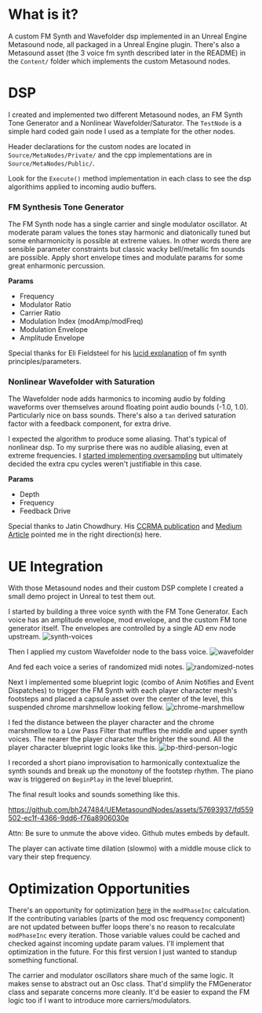 # What is it?
A custom FM Synth and Wavefolder dsp implemented in an Unreal Engine Metasound node, all packaged in a Unreal Engine plugin. There's also a Metasound asset (the 3 voice fm synth described later in the README) in the `Content/` folder which implements the custom Metasound nodes.

# DSP
I created and implemented two different Metasound nodes, an FM Synth Tone Generator and a Nonlinear Wavefolder/Saturator. The `TestNode` is a simple hard coded gain node I used as a template for the other nodes.

Header declarations for the custom nodes are located in `Source/MetaNodes/Private/` and the cpp implementations are in `Source/MetaNodes/Public/`.

Look for the `Execute()` method implementation in each class to see the dsp algorithims applied to incoming audio buffers.

### FM Synthesis Tone Generator

The FM Synth node has a single carrier and single modulator oscillator. At moderate param values the tones stay harmonic and diatonically tuned but some enharmonicity is possible at extreme values. In other words there are sensible parameter constraints but classic wacky bell/metallic fm sounds are possible. Apply short envelope times and modulate params for some great enharmonic percussion.

**Params**
- Frequency
- Modulator Ratio
- Carrier Ratio
- Modulation Index (modAmp/modFreq)
- Modulation Envelope
- Amplitude Envelope

Special thanks for Eli Fieldsteel for his [lucid explanation](https://www.youtube.com/watch?v=UoXMUQIqFk4) of fm synth principles/parameters.

### Nonlinear Wavefolder with Saturation

The Wavefolder node adds harmonics to incoming audio by folding waveforms over themselves around floating point audio bounds (-1.0, 1.0). Particularly nice on bass sounds. There's also a `tan` derived saturation factor with a feedback component, for extra drive.

I expected the algorithm to produce some aliasing. That's typical of nonlinear dsp. To my surprise there was no audible aliasing, even at extreme frequencies. I [started implementing oversampling](https://github.com/bh247484/UEMetasoundNodes/commit/6f00e4312ec20b0bd94a8e50282031096d0504cb) but ultimately decided the extra cpu cycles weren't justifiable in this case.

**Params**
- Depth
- Frequency
- Feedback Drive

Special thanks to Jatin Chowdhury. His [CCRMA publication](https://ccrma.stanford.edu/~jatin/ComplexNonlinearities/Wavefolder.html) and [Medium Article](https://jatinchowdhury18.medium.com/complex-nonlinearities-episode-6-wavefolding-9529b5fe4102) pointed me in the right direction(s) here.

# UE Integration

With those Metasound nodes and their custom DSP complete I created a small demo project in Unreal to test them out.

I started by building a three voice synth with the FM Tone Generator. Each voice has an amplitude envelope, mod envelope, and the custom FM tone generator itself. The envelopes are controlled by a single AD env node upstream.
![synth-voices](https://github.com/bh247484/UEMetasoundNodes/assets/57693937/3f92775e-7b0e-45e0-bc88-996b0bc0b43f)

Then I applied my custom Wavefolder node to the bass voice.
![wavefolder](https://github.com/bh247484/UEMetasoundNodes/assets/57693937/d1108584-31f8-4951-8c82-7ffd7533b3a2)

And fed each voice a series of randomized midi notes.
![randomized-notes](https://github.com/bh247484/UEMetasoundNodes/assets/57693937/1d7adf6e-c17b-4896-8c37-71d3a23a4ccd)

Next I implemented some blueprint logic (combo of Anim Notifies and Event Dispatches) to trigger the FM Synth with each player character mesh's footsteps and placed a capsule asset over the center of the level, this suspended chrome marshmellow looking fellow.
![chrome-marshmellow](https://github.com/bh247484/UEMetasoundNodes/assets/57693937/5feab0e7-91f1-4c81-a305-ae34e89ff7f3)

I fed the distance between the player character and the chrome marshmellow to a Low Pass Filter that muffles the middle and upper synth voices. The nearer the player character the brighter the sound. All the player character blueprint logic looks like this.
![bp-third-person-logic](https://github.com/bh247484/UEMetasoundNodes/assets/57693937/505e5c28-b508-4e89-9e7e-2fdcf28c50f9)

I recorded a short piano improvisation to harmonically contextualize the synth sounds and break up the monotony of the footstep rhythm. The piano wav is triggered on `BeginPlay` in the level blueprint.

The final result looks and sounds something like this.

https://github.com/bh247484/UEMetasoundNodes/assets/57693937/fd559502-ec1f-4366-9dd6-f76a8906030e

Attn: Be sure to unmute the above video. Github mutes embeds by default.

The player can activate time dilation (slowmo) with a middle mouse click to vary their step frequency.

# Optimization Opportunities
There's an opportunity for optimization [here](https://github.com/bh247484/UEMetasoundNodes/blob/main/Source/MetaNodes/Private/FMGeneratorNode.cpp#L158) in the `modPhaseInc` calculation. If the contributing variables (parts of the mod osc frequency component) are not updated between buffer loops there's no reason to recalculate `modPhaseInc` every iteration. Those variable values could be cached and checked against incoming update param values. I'll implement that optimization in the future. For this first version I just wanted to standup something functional.

The carrier and modulator oscillators share much of the same logic. It makes sense to abstract out an Osc class. That'd simplify the FMGenerator class and separate concerns more cleanly. It'd be easier to expand the FM logic too if I want to introduce more carriers/modulators.
